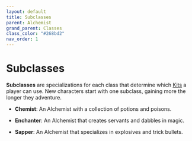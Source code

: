```yaml
---
layout: default
title: Subclasses
parent: Alchemist
grand_parent: Classes
class_color: "#268bd2"
nav_order: 1
---
```


# Subclasses

**Subclasses** are specializations for each class that determine which [Kits](kits.md) a player can use. New characters start with one subclass, gaining more the longer they adventure.

-   **<span style="color: {{ site.alchemist_color }}">Chemist</span>**: An Alchemist with a collection of potions and poisons.

-   **<span style="color: {{ site.alchemist_color }}">Enchanter</span>**: An Alchemist that creates servants and dabbles in magic.

-   **<span style="color: {{ site.alchemist_color }}">Sapper</span>**: An Alchemist that specializes in explosives and trick bullets.
